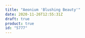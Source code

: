 ```yaml
---
title: "Aeonium 'Blushing Beauty'"
date: 2020-11-26T12:55:31Z
draft: true
product: true
id: "5777"
---
```

